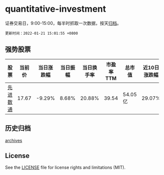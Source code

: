 # quantitative-investment

证券交易日，9:00-15:00，每半时抓取一次数据，按天[归档](archives)。

`更新时间：2022-01-21 15:01:55 +0800`

## 强势股票

|股票|当前价|当日涨跌幅|当日振幅|当日换手率|市盈率TTM|总市值|近10日涨跌幅|
|----|----|----|----|----|----|----|----|
|[先进数通](https://xueqiu.com/S/SZ300541)|17.67|-9.29%|8.68%|20.88%|39.54|54.05亿|29.07%|

## 历史归档

[archives](archives)

## License

See the [LICENSE](LICENSE) file for license rights and limitations (MIT).